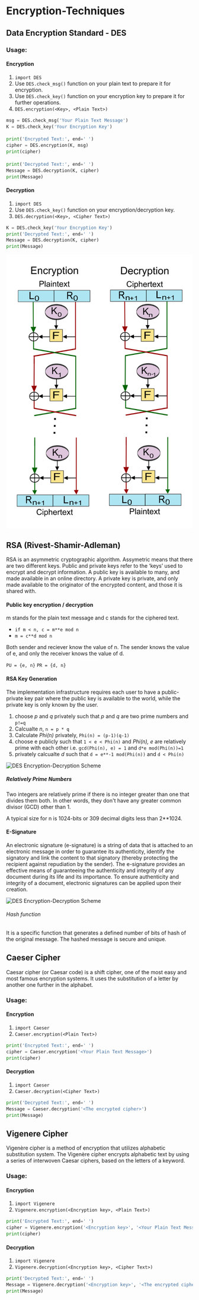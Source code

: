 # Encryption-Techniques


## Data Encryption Standard - DES

### Usage:

#### Encryption
 1. ```import DES```
 2. Use ```DES.check_msg()``` function on your plain text to prepare it for encryption.
 3. Use ```DES.check_key()``` function on your encryption key to prepare it for further operations. 
 4. ```DES.encryption(<Key>, <Plain Text>)```
  
  ```python
  msg = DES.check_msg('Your Plain Text Message')
  K = DES.check_key('Your Encryption Key')

  print('Encrypted Text:', end=' ')
  cipher = DES.encryption(K, msg)
  print(cipher)

  print('Decrypted Text:', end=' ')
  Message = DES.decryption(K, cipher)
  print(Message)
  ```

#### Decryption
 1. ```import DES```
 2. Use ```DES.check_key()``` function on your encryption/decryption key.
 3. ```DES.decryption(<Key>, <Cipher Text>)```
  
  ```python
  K = DES.check_key('Your Encryption Key')
  print('Decrypted Text:', end=' ')
  Message = DES.decryption(K, cipher)
  print(Message)
  ```


![DES Encryption-Decryption Scheme](https://github.com/ifarshgar/Encryption-Techniques/blob/main/DES_Encryption_Decryption.jpg)



## RSA (Rivest-Shamir-Adleman)
 RSA is an asymmetric cryptographic algorithm. Assymetric means that there are two different keys. Public and private keys refer to the ‘keys’ used to encrypt and decrypt information. A public key is available to many, and made available in an online directory. A private key is private, and only made available to the originator of the encrypted content, and those it is shared with.

#### Public key encryption / decryption
 m stands for the plain text message and c stands for the ciphered text.
 - ```if m < n, c = m**e mod n```
 - ```m = c**d mod n```

 Both sender and reciever know the value of n.
 The sender knows the value of e, and only the receiver knows the value of d. 

 ```PU = {e, n}```
 ```PR = {d, n}```

#### RSA Key Generation
 The implementation infrastructure requires each user to have a public-private key pair where the public key is available to the world, while the private key is only known by the user.

 1. choose *p* and *q* privately such that *p* and *q* are two prime numbers and ```p!=q```
 2. Calcualte *n*, ```n = p * q```
 3. Calculate *Phi(n)* privately, ```Phi(n) = (p-1)(q-1)```
 4. choose e publicly such that ```1 < e < Phi(n)``` and *Phi(n), e* are relatively prime with each other i.e. ```gcd(Phi(n), e) = 1``` and ```d*e mod(Phi(n))=1```
 5. privately calcualte *d* such that ```d = e**-1 mod(Phi(n))``` and ```d < Phi(n)```


 ![DES Encryption-Decryption Scheme](https://github.com/ifarshgar/Encryption-Techniques/blob/main/RSA%20Encryption.png)

##### Relatively Prime Numbers
 Two integers are relatively prime if there is no integer greater than one that divides them both. In other words, they don't have any greater common divisor (GCD) other than 1. 

 A typical size for n is 1024-bits or 309 decimal digits less than 2**1024. 

#### E-Signature
 An electronic signature (e-signature) is a string of data that is attached to an electronic message in order to guarantee its authenticity, identify the signatory and link the content to that signatory (thereby protecting the recipient against repudiation by the sender). The e-signature provides an effective means of guaranteeing the authenticity and integrity of any document during its life and its importance. To ensure authenticity and integrity of a document, electronic signatures can be applied upon their creation. 


![DES Encryption-Decryption Scheme](https://github.com/ifarshgar/Encryption-Techniques/blob/main/E-Signature.jpg)


 ###### Hash function 
 It is a specific function that generates a defined number of bits of hash of the original message. The hashed message is secure and unique.

## Caeser Cipher
Caesar cipher (or Caesar code) is a shift cipher, one of the most easy and most famous encryption systems. It uses the substitution of a letter by another one further in the alphabet.

### Usage:

#### Encryption
 1. ```import Caeser```
 2. ```Caeser.encryption(<Plain Text>)```

  ```python
  print('Encrypted Text:', end=' ')
  cipher = Caeser.encryption('<Your Plain Text Message>')
  print(cipher)
  ```

#### Decryption
 1. ```import Caeser```
 2. ```Caeser.decryption(<Cipher Text>)```
  
  ```python
  print('Decrypted Text:', end=' ')
  Message = Caeser.decryption('<The encrypted cipher>')
  print(Message)
  ```


## Vigenere Cipher
Vigenère cipher is a method of encryption that utilizes alphabetic substitution system. The Vigenère cipher encrypts alphabetic text by using a series of interwoven Caesar ciphers, based on the letters of a keyword. 

### Usage:

#### Encryption
 1. ```import Vigenere```
 2. ```Vigenere.encryption(<Encryption key>, <Plain Text>)```

  ```python
  print('Encrypted Text:', end=' ')
  cipher = Vigenere.encryption('<Encryption key>', '<Your Plain Text Message>')
  print(cipher)
  ```

#### Decryption
 1. ```import Vigenere```
 2. ```Vigenere.decryption(<Encryption key>, <Cipher Text>)```
  
  ```python
  print('Decrypted Text:', end=' ')
  Message = Vigenere.decryption('<Encryption key>', '<The encrypted cipher>')
  print(Message)
  ```
